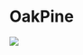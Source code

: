 # OakPine
<img src=https://azzolinadvogados.com.br/wp-content/uploads/2018/03/azzolinadvogados.com.br-responsabilidade-fornecedor-veiculos-no-estacionamento-3375-01.png></img>
